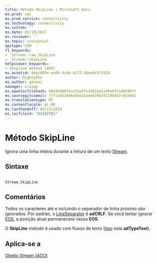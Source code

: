 ```yaml
---
title: Método SkipLine | Microsoft Docs
ms.prod: sql
ms.prod_service: connectivity
ms.technology: connectivity
ms.custom: ''
ms.date: 01/19/2017
ms.reviewer: ''
ms.topic: conceptual
apitype: COM
f1_keywords:
- _Stream::raw_SkipLine
- _Stream::SkipLine
helpviewer_keywords:
- Skipline method [ADO]
ms.assetid: 0abc00fe-ee09-4c8e-b1f2-48ee9c5f3329
author: MightyPen
ms.author: genemi
manager: craigg
ms.openlocfilehash: b0e96900fdac55e97e3481ba5198e0f51d659877
ms.sourcegitcommit: f7fced330b64d6616aeb8766747295807c92dd41
ms.translationtype: MT
ms.contentlocale: pt-BR
ms.lasthandoff: 04/23/2019
ms.locfileid: "63192761"
---
```

# <a name="skipline-method"></a>Método SkipLine
Ignora uma linha inteira durante a leitura de um texto [Stream](../../../ado/reference/ado-api/stream-object-ado.md).  
  
## <a name="syntax"></a>Sintaxe  
  
```  
  
Stream.SkipLine  
```  
  
## <a name="remarks"></a>Comentários  
 Todos os caracteres até e incluindo o separador de linha próximo são ignorados. Por padrão, o [LineSeparator](../../../ado/reference/ado-api/lineseparator-property-ado.md) é **adCRLF**. Se você tentar ignorar [EOS](../../../ado/reference/ado-api/eos-property.md), a posição atual permanecerá nessa **EOS**.  
  
 O **SkipLine** método é usado com fluxos de texto ([tipo](../../../ado/reference/ado-api/type-property-ado-stream.md) está **adTypeText**).  
  
## <a name="applies-to"></a>Aplica-se a  
 [Objeto Stream (ADO)](../../../ado/reference/ado-api/stream-object-ado.md)
